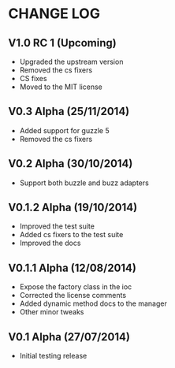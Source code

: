 CHANGE LOG
==========


## V1.0 RC 1 (Upcoming)

* Upgraded the upstream version
* Removed the cs fixers
* CS fixes
* Moved to the MIT license


## V0.3 Alpha (25/11/2014)

* Added support for guzzle 5
* Removed the cs fixers


## V0.2 Alpha (30/10/2014)

* Support both buzzle and buzz adapters


## V0.1.2 Alpha (19/10/2014)

* Improved the test suite
* Added cs fixers to the test suite
* Improved the docs


## V0.1.1 Alpha (12/08/2014)

* Expose the factory class in the ioc
* Corrected the license comments
* Added dynamic method docs to the manager
* Other minor tweaks


## V0.1 Alpha (27/07/2014)

* Initial testing release
